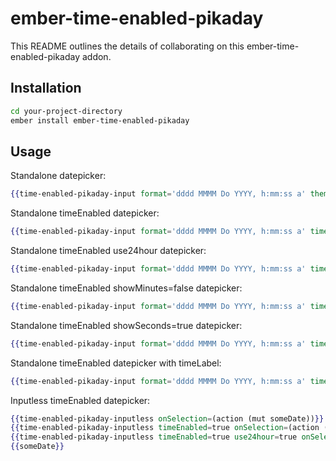 # ember-time-enabled-pikaday

This README outlines the details of collaborating on this ember-time-enabled-pikaday addon.

## Installation

```bash
cd your-project-directory
ember install ember-time-enabled-pikaday
```

## Usage
Standalone datepicker:

```handlebars
{{time-enabled-pikaday-input format='dddd MMMM Do YYYY, h:mm:ss a' theme='dark-theme' onSelection=(action 'doSomethingWithSelectedValue')}}
```

Standalone timeEnabled datepicker:

```handlebars
{{time-enabled-pikaday-input format='dddd MMMM Do YYYY, h:mm:ss a' timeEnabled=true theme='dark-theme' onSelection=(action 'doSomethingWithSelectedValue')}}
```

Standalone timeEnabled use24hour datepicker:

```handlebars
{{time-enabled-pikaday-input format='dddd MMMM Do YYYY, h:mm:ss a' timeEnabled=true use24hour=true theme='dark-theme' onSelection=(action 'doSomethingWithSelectedValue')}}
```

Standalone timeEnabled showMinutes=false datepicker:

```handlebars
{{time-enabled-pikaday-input format='dddd MMMM Do YYYY, h:mm:ss a' timeEnabled=true showMinutes=false theme='dark-theme' onSelection=(action 'doSomethingWithSelectedValue')}}
```

Standalone timeEnabled showSeconds=true datepicker:
```handlebars
{{time-enabled-pikaday-input format='dddd MMMM Do YYYY, h:mm:ss a' timeEnabled=true showSeconds=true theme='dark-theme' onSelection=(action 'doSomethingWithSelectedValue')}}
```

Standalone timeEnabled datepicker with timeLabel:
```handlebars
{{time-enabled-pikaday-input format='dddd MMMM Do YYYY, h:mm:ss a' timeEnabled=true timeLabel='Time: ' theme='dark-theme' onSelection=(action 'doSomethingWithSelectedValue')}}
```


Inputless timeEnabled datepicker:
```handlebars
{{time-enabled-pikaday-inputless onSelection=(action (mut someDate))}}
{{time-enabled-pikaday-inputless timeEnabled=true onSelection=(action (mut someDate))}}
{{time-enabled-pikaday-inputless timeEnabled=true use24hour=true onSelection=(action (mut someDate))}}
{{someDate}}
```
